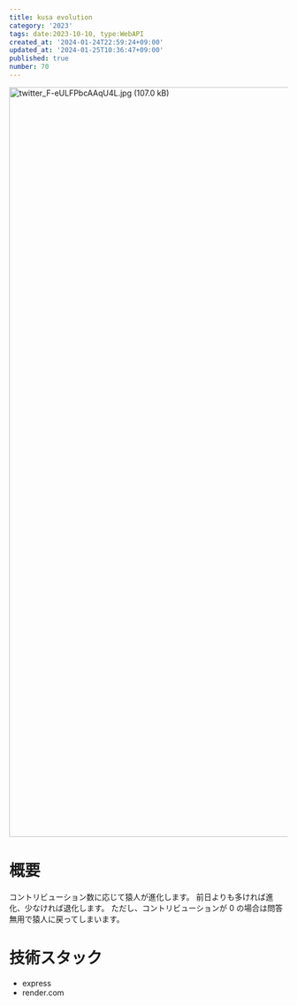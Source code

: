 ```yaml
---
title: kusa evolution
category: '2023'
tags: date:2023-10-10, type:WebAPI
created_at: '2024-01-24T22:59:24+09:00'
updated_at: '2024-01-25T10:36:47+09:00'
published: true
number: 70
---
```


<img width="1356" alt="twitter_F-eULFPbcAAqU4L.jpg (107.0 kB)" src="/images/articles/70/74aebab1-43f5-49e9-9172-429c2c10b5eb.jpg">

# 概要
コントリビューション数に応じて猿人が進化します。
前日よりも多ければ進化、少なければ退化します。
ただし、コントリビューションが 0 の場合は問答無用で猿人に戻ってしまいます。


# 技術スタック
- express
- render.com

